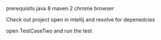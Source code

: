 prerequisits
 java 8
 maven 2 
 chrome browser
 
 Check out project
 open in intellij and resolve for depenedcies
 
 open TestCaseTwo and run the test
